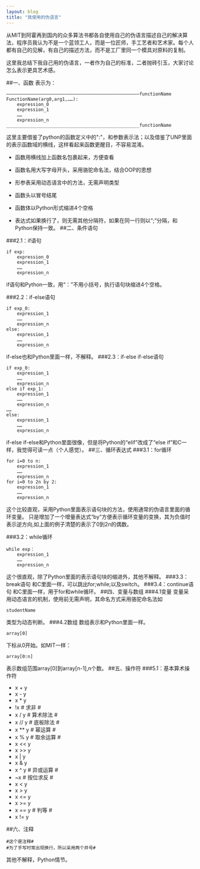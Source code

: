 ```yaml
---
layout: blog
title: "我使用的伪语言"
---
```


从MIT到阿霍再到国内的众多算法书都各自使用自己的伪语言描述自己的解决算法，程序员我认为不是一个蓝领工人，而是一位匠师，手工艺者和艺术家。每个人都有自己的见解，有自己的描述方法，而不是工厂里同一个模具对原料的复制。

这里我总结下我自己用的伪语言，一者作为自己的标准，二者抛砖引玉，大家讨论怎么表示更具艺术感。

##一、函数
表示为：

	——————————————————————————————————————————————————functionName
	FunctionName(arg0,arg1,……):
		expression_0
		expression_1
		……
		expression_n
	__________________________________________________functionName


这里主要借鉴了python的函数定义中的":"，和参数表示法；以及借鉴了UNP里面的表示函数域的横线，这样看起来函数更醒目，不容易混淆。

* 函数用横线加上函数名包裹起来，方便查看

* 函数名用大写字母开头，采用骆驼命名法，结合OOP的思想

* 形参表采用动态语言中的方法，无需声明类型

* 函数头以冒号结尾

* 函数体以Python形式缩进4个空格

* 表达式如果换行了，则无需其他分隔符，如果在同一行则以“;”分隔，和Python保持一致。
##二、条件语句

###2.1：if语句

	if exp:
		expression_0
		expression_1
		……
		expression_n


if语句和Python一致，用“：”不用小括号，执行语句块缩进4个空格。

###2.2：if-else语句

	if exp_0:
		expression_1
		……
		expression_n
	else:
		expression_1
		……
		expression_n

if-else也和Python里面一样，不解释。
###2.3：if-else if-else语句

	if exp_0:
		expression_1
		……
		expression_n
	else if exp_1:
		expression_1
		……
		expression_n
	……
	else:
		expression_1
		……
		expression_n


if-else if-else和Python里面很像，但是将Python的“elif”改成了“else if”和C一样，我觉得可读一点（个人感觉）。
##三、循环表达式
###3.1：for循环

	for i=0 to n:
		expression_1
		……
		expression_n
	for i=0 to 2n by 2:
		expression_1
		……
		expression_n


这个比较直观，采用Python里面表示语句块的方法，使用通常的伪语言里面的循环变量。
只是增加了一个增量表达式“by”方便表示循环变量的变换，其为负值时表示逆方向,如上面的例子清楚的表示了0到2n的偶数。

###3.2：while循环

	while exp：
		expression_1
		……
		expression_n

这个很直观，除了Python里面的表示语句块的缩进外，其他不解释。
###3.3：break语句
和C里面一样，可以跳出for;while;以及switch。
###3.4：continue语句
和C里面一样，用于for和while循环。
##四、变量与数组
###4.1变量
变量采用动态语言的机制，使用前无需声明，其命名方式采用骆驼命名法如

	studentName

类型为动态判断。
###4.2数组
数组表示和Python里面一样。

	array[0]

下标从0开始。如MIT一样：

	array[0:n]

表示数组范围array[0]到array[n-1],n个数。
##五、操作符
###5.1：基本算术操作符

* x + y
* x - y
* x * y
* !x		 # 求非  #
* x / y      # 算术除法 #
* x // y     # 底板除法 #
* x ** y 	 # 幂运算 #
* x % y 	 # 取余运算 #
* x << y
* x >> y
* x | y
* x & y
* x ^ y		# 异或运算 #
* ~x 		# 按位求反 #
* x < y
* x > y
* x <= y
* x >= y
* x == y	# 判等 #
* x != y

##六、注释

	#这个是注释#
	#为了手写时常出现换行，所以采用两个井号#

其他不解释，Python情节。
